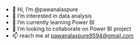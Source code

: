 - 👋 Hi, I’m @pawanalaspure
- 👀 I’m interested in data analysis
- 🌱 I’m currently learning Power BI
- 💞️ I’m looking to collaborate on Power BI project
- 📫 reach me at pawanalaspure8594@gmail.com

<!---
pawanalaspure/pawanalaspure is a ✨ special ✨ repository because its `README.md` (this file) appears on your GitHub profile.
You can click the Preview link to take a look at your changes.
--->
